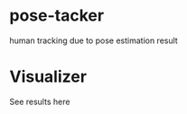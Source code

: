 # pose-tacker
human tracking due to pose estimation result

# Visualizer
See results here
[](https://thomasinfor.github.io/pose-tacker/data/view/infex.html)

